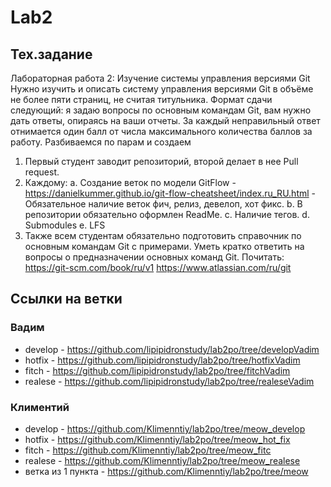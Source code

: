 # Lab2

## Тех.задание
Лабораторная работа 2: Изучение системы управления версиями Git
Нужно изучить и описать систему управления версиями Git в объёме не
более пяти страниц, не считая титульника. Формат сдачи следующий: я
задаю вопросы по основным командам Git, вам нужно дать ответы, опираясь
на ваши отчеты. 
За каждый неправильный ответ отнимается один балл от числа максимального
количества баллов за работу.
Разбиваемся по парам и создаем 
1)	Первый студент заводит репозиторий, второй делает в нее Pull request.
2)	Каждому:
a.	Создание веток по модели GitFlow - https://danielkummer.github.io/git-flow-cheatsheet/index.ru_RU.html - Обязательное наличие веток фич, релиз, девелоп, хот фикс.
b.	В репозитории обязательно оформлен ReadMe.
c.	Наличие тегов.
d.	Submodules
e.	LFS
3)	Также всем студентам обязательно подготовить справочник по основным командам Git с примерами. Уметь кратко ответить на вопросы о предназначении основных команд Git.
Почитать:
https://git-scm.com/book/ru/v1
https://www.atlassian.com/ru/git

## Ссылки на ветки
### Вадим
 + develop - https://github.com/lipipidronstudy/lab2po/tree/developVadim
 + hotfix - https://github.com/lipipidronstudy/lab2po/tree/hotfixVadim
 + fitch - https://github.com/lipipidronstudy/lab2po/tree/fitchVadim
 + realese - https://github.com/lipipidronstudy/lab2po/tree/realeseVadim

### Климентий
 + develop - https://github.com/Klimenntiy/lab2po/tree/meow_develop
 + hotfix - https://github.com/Klimenntiy/lab2po/tree/meow_hot_fix
 + fitch - https://github.com/Klimenntiy/lab2po/tree/meow_fitc
 + realese - https://github.com/Klimenntiy/lab2po/tree/meow_realese
 + ветка из 1 пункта - https://github.com/Klimenntiy/lab2po/tree/meow
